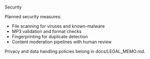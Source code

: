 Security

Planned security measures:
- File scanning for viruses and known-malware
- MP3 validation and format checks
- Fingerprinting for duplicate detection
- Content moderation pipelines with human review

Privacy and data handling policies belong in docs/LEGAL_MEMO.md.